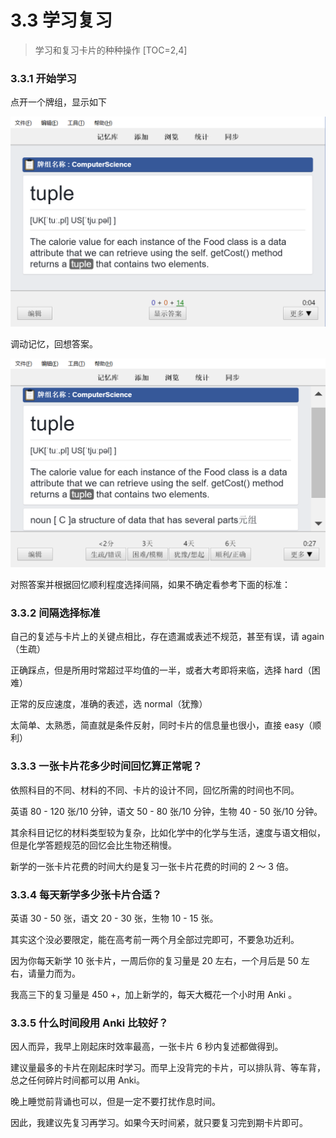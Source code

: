 # 3.3 学习复习
> 学习和复习卡片的种种操作
[TOC=2,4]
### 3.3.1 开始学习

点开一个牌组，显示如下

![](../.gitbook/assets/tim-jie-tu-20180912103002.png)

调动记忆，回想答案。

![](../.gitbook/assets/tim-jie-tu-20180912103021.png)

  
对照答案并根据回忆顺利程度选择间隔，如果不确定看参考下面的标准：

### 3.3.2 间隔选择标准

自己的复述与卡片上的关键点相比，存在遗漏或表述不规范，甚至有误，请 again（生疏）

正确踩点，但是所用时常超过平均值的一半，或者大考即将来临，选择 hard（困难）

正常的反应速度，准确的表述，选 normal（犹豫）

太简单、太熟悉，简直就是条件反射，同时卡片的信息量也很小，直接 easy（顺利）

### 3.3.3 一张卡片花多少时间回忆算正常呢？

依照科目的不同、材料的不同、卡片的设计不同，回忆所需的时间也不同。

英语 80 - 120 张/10 分钟，语文 50 - 80 张/10 分钟，生物 40 - 50 张/10 分钟。

其余科目记忆的材料类型较为复杂，比如化学中的化学与生活，速度与语文相似，但是化学答题规范的回忆会比生物还稍慢。

新学的一张卡片花费的时间大约是复习一张卡片花费的时间的 2 ～ 3 倍。

### 3.3.4 每天新学多少张卡片合适？

英语 30 - 50 张，语文 20 - 30 张，生物 10 - 15 张。

其实这个没必要限定，能在高考前一两个月全部过完即可，不要急功近利。

因为你每天新学 10 张卡片，一周后你的复习量是 20 左右，一个月后是 50 左右，请量力而为。

我高三下的复习量是 450 +，加上新学的，每天大概花一个小时用 Anki 。

### 3.3.5 什么时间段用 Anki 比较好？

因人而异，我早上刚起床时效率最高，一张卡片 6 秒内复述都做得到。

建议量最多的卡片在刚起床时学习。而早上没背完的卡片，可以排队背、等车背，总之任何碎片时间都可以用 Anki。

晚上睡觉前背诵也可以，但是一定不要打扰作息时间。

因此，我建议先复习再学习。如果今天时间紧，就只要复习完到期卡片即可。

